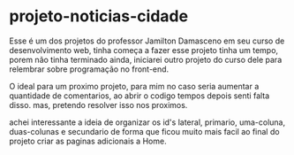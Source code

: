 # projeto-noticias-cidade

Esse é um dos projetos do professor Jamilton Damasceno em seu curso de desenvolvimento web,
tinha começa a fazer esse projeto tinha um tempo, porem não tinha terminado ainda, iniciarei outro projeto do curso dele para
relembrar sobre programação no front-end. 

O ideal para um proximo projeto, para mim no caso seria aumentar a quantidade de comentarios,
ao abrir o codigo tempos depois senti falta disso. mas, pretendo resolver isso nos proximos.

achei interessante a ideia de organizar os id's lateral, primario, uma-coluna, duas-colunas e secundario 
de forma que ficou muito mais facil ao final do projeto criar as paginas adicionais a Home.
